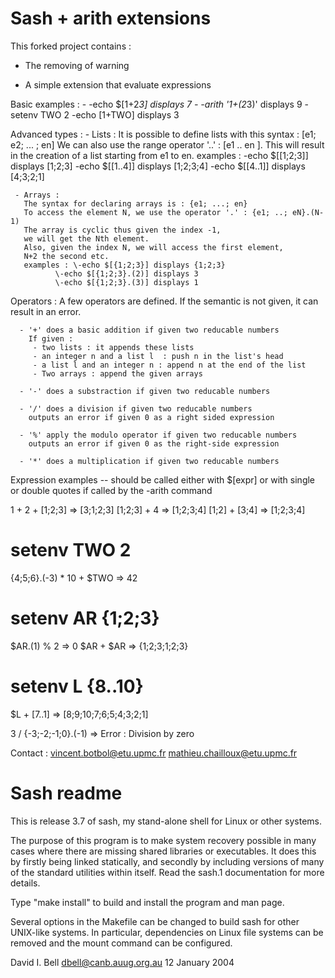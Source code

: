Sash + arith extensions
===

This forked project contains :

- The removing of warning

- A simple extension that evaluate expressions

Basic examples :
      - \-echo $[1+2*3] displays 7
      - \-arith '1+(2*3)' displays 9
      - setenv TWO 2
        \-echo $[1+$TWO] displays 3

Advanced types :
	 - Lists :
	   It is possible to define lists with this syntax : [e1; e2; ... ; en]
	   We can also use the range operator '..' : [e1 .. en ].
	   This will result in the creation of a list starting from e1 to en.
	   examples : \-echo $[[1;2;3]] displays [1;2;3]
	   	      \-echo $[[1..4]] displays [1;2;3;4]
	   	      \-echo $[[4..1]] displays [4;3;2;1]

	 - Arrays :
	   The syntax for declaring arrays is : {e1; ...; en}
	   To access the element N, we use the operator '.' : {e1; ..; eN}.(N-1)
	   The array is cyclic thus given the index -1, 
	   we will get the Nth element.
	   Also, given the index N, we will access the first element, 
	   N+2 the second etc.
	   examples : \-echo $[{1;2;3}] displays {1;2;3}
	   	      \-echo $[{1;2;3}.(2)] displays 3
	   	      \-echo $[{1;2;3}.(3)] displays 1

Operators :
	  A few operators are defined.
	  If the semantic is not given, it can result in an error.

	  - '+' does a basic addition if given two reducable numbers
	    If given :
	     - two lists : it appends these lists
	     - an integer n and a list l  : push n in the list's head
	     - a list l and an integer n : append n at the end of the list
	     - Two arrays : append the given arrays

	  - '-' does a substraction if given two reducable numbers
	  
	  - '/' does a division if given two reducable numbers
	    outputs an error if given 0 as a right sided expression

	  - '%' apply the modulo operator if given two reducable numbers
	    outputs an error if given 0 as the right-side expression

	  - '*' does a multiplication if given two reducable numbers

Expression examples -- should be called either with $[expr] or with single or double quotes if called by the \-arith command

1 + 2 + [1;2;3] => [3;1;2;3]
[1;2;3] + 4 => [1;2;3;4]
[1;2] + [3;4] => [1;2;3;4]

# setenv TWO 2
{4;5;6}.(-3) * 10 + $TWO => 42 

# setenv AR {1;2;3}
$AR.(1) % 2 => 0
$AR + $AR => {1;2;3;1;2;3}

# setenv L {8..10}
$L + [7..1] => [8;9;10;7;6;5;4;3;2;1]

3 / {-3;-2;-1;0}.(-1) => Error : Division by zero

Contact : vincent.botbol@etu.upmc.fr mathieu.chailloux@etu.upmc.fr

Sash readme
===

This is release 3.7 of sash, my stand-alone shell for Linux or other systems.

The purpose of this program is to make system recovery possible in
many cases where there are missing shared libraries or executables.
It does this by firstly being linked statically, and secondly by
including versions of many of the standard utilities within itself.
Read the sash.1 documentation for more details.

Type "make install" to build and install the program and man page.

Several options in the Makefile can be changed to build sash for
other UNIX-like systems.  In particular, dependencies on Linux file
systems can be removed and the mount command can be configured.

David I. Bell
dbell@canb.auug.org.au
12 January 2004
